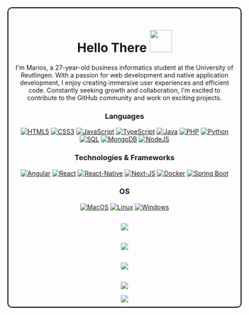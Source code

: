 <div style="width: 100%; padding: 10px; text-align:center; border: 2px solid black; border-radius: 10px;">

# Hello There <img style="width:50px; height:50px;" src="https://lumiere-a.akamaihd.net/v1/images/image_24de51ea.gif" />

I'm Marios, a 27-year-old business informatics student at the University of Reutlingen. 
With a passion for web development and native application development, 
I enjoy creating immersive user experiences and efficient code. Constantly seeking growth and collaboration, 
I'm excited to contribute to the GitHub community and work on exciting projects.

### Languages
[![HTML5](https://img.shields.io/badge/html5-black?style=for-the-badge&logo=html5)](https://github.com/whoismarios)
[![CSS3](https://img.shields.io/badge/css3-black?style=for-the-badge&logo=css3)](https://github.com/whoismarios)
[![JavaScript](https://img.shields.io/badge/javascript-black?style=for-the-badge&logo=javascript)](https://github.com/whoismarios)
[![TypeScript](https://img.shields.io/badge/typescript-black?style=for-the-badge&logo=typescript)](https://github.com/whoismarios)
[![Java](https://img.shields.io/badge/java-black?style=for-the-badge&logo=openjdk)](https://github.com/whoismarios)
[![PHP](https://img.shields.io/badge/php-black?style=for-the-badge&logo=php&logoColor=white)](https://github.com/whoismarios)
[![Python](https://img.shields.io/badge/python-black?style=for-the-badge&logo=python)](https://github.com/whoismarios)
[![SQL](https://img.shields.io/badge/sql-black?style=for-the-badge&logo=mysql)](https://github.com/whoismarios)
[![MongoDB](https://img.shields.io/badge/mongo-black?style=for-the-badge&logo=mongodb)](https://github.com/whoismarios)
[![NodeJS](https://img.shields.io/badge/node-black?style=for-the-badge&logo=nodejs)](https://github.com/whoismarios)

### Technologies & Frameworks
[![Angular](https://img.shields.io/badge/angular-black?style=for-the-badge&logo=angular)](https://github.com/whoismarios)
[![React](https://img.shields.io/badge/react-black?style=for-the-badge&logo=react)](https://github.com/whoismarios)
[![React-Native](https://img.shields.io/badge/react-native-black?style=for-the-badge&logo=react)](https://github.com/whoismarios)
[![Next-JS](https://img.shields.io/badge/next-black?style=for-the-badge&logo=next-js)](https://github.com/whoismarios)
[![Docker](https://img.shields.io/badge/docker-black?style=for-the-badge&logo=docker)](https://github.com/whoismarios)
[![Spring Boot](https://img.shields.io/badge/spring-black?style=for-the-badge&logo=spring)](https://github.com/whoismarios)

### OS
[![MacOS](https://img.shields.io/badge/MacOS-black?style=for-the-badge&logo=MacOS)](https://github.com/whoismarios)
[![Linux](https://img.shields.io/badge/linux-black?style=for-the-badge&logo=Linux)](https://github.com/whoismarios)
[![Windows](https://img.shields.io/badge/Windows-black?style=for-the-badge&logo=Windows)](https://github.com/whoismarios)


<div style="width: 100%; display: flex; flex-direction:column; align-items:center; justify-content:space-evenly;">
  <p>
    <img src="http://github-profile-summary-cards.vercel.app/api/cards/profile-details?username=whoismarios&theme=transparent" />
  </p>

  <p>
    <img src="https://github-readme-streak-stats.herokuapp.com/?user=whoismarios&hide_border=true&card_width=338&theme=transparent" />
  </p>

  <p>
    <img src="http://github-profile-summary-cards.vercel.app/api/cards/stats?username=whoismarios&theme=transparent" />
  </p>

  <p>
    <img src="https://github-readme-stats.vercel.app/api/top-langs/?username=whoismarios&langs_count=10&exclude_repo=&hide=jupyter%20notebook,vim%20script,cmake,makefile,batchfile,emacs%20lisp,css,html&hide_border=true&theme=transparent" />
  </p>
</div>

<div>
  <a href="https://github.com/whoismarios">
    <img src="https://komarev.com/ghpvc/?username=whoismarios" />
  </a>
</div>

</div>

